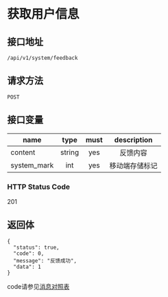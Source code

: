 # 获取用户信息

## 接口地址

`/api/v1/system/feedback`

## 请求方法

```POST ```

## 接口变量

| name     | type     | must     | description |
|----------|:--------:|:--------:|:--------:|
| content  | string   | yes      | 反馈内容    |
| system_mark | int   | yes      | 移动端存储标记 |

### HTTP Status Code

201

## 返回体

```json5
{
  "status": true,
  "code": 0,
  "message": "反馈成功",
  "data": 1
}
```

code请参见[消息对照表](消息对照表.md)
